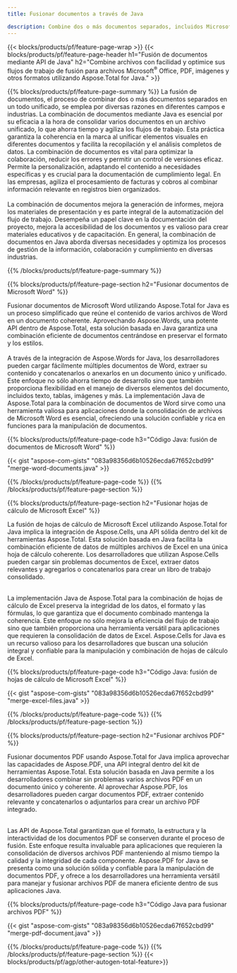 ```yaml
---
title: Fusionar documentos a través de Java 

description: Combine dos o más documentos separados, incluidos Microsoft Word, Excel, PowerPoint, PDF e imágenes a través de su aplicación Java. Pruebe los resultados de la fusión en línea a través de la aplicación.
---
```


{{< blocks/products/pf/feature-page-wrap >}}
{{< blocks/products/pf/feature-page-header h1="Fusión de documentos mediante API de Java" h2="Combine archivos con facilidad y optimice sus flujos de trabajo de fusión para archivos Microsoft<sup>&reg;</sup> Office, PDF, imágenes y otros formatos utilizando Aspose.Total for Java." >}}

{{% blocks/products/pf/feature-page-summary %}}
La fusión de documentos, el proceso de combinar dos o más documentos separados en un todo unificado, se emplea por diversas razones en diferentes campos e industrias. La combinación de documentos mediante Java es esencial por su eficacia a la hora de consolidar varios documentos en un archivo unificado, lo que ahorra tiempo y agiliza los flujos de trabajo. Esta práctica garantiza la coherencia en la marca al unificar elementos visuales en diferentes documentos y facilita la recopilación y el análisis completos de datos. La combinación de documentos es vital para optimizar la colaboración, reducir los errores y permitir un control de versiones eficaz. Permite la personalización, adaptando el contenido a necesidades específicas y es crucial para la documentación de cumplimiento legal. En las empresas, agiliza el procesamiento de facturas y cobros al combinar información relevante en registros bien organizados. 
<br /><br />
La combinación de documentos mejora la generación de informes, mejora los materiales de presentación y es parte integral de la automatización del flujo de trabajo. Desempeña un papel clave en la documentación del proyecto, mejora la accesibilidad de los documentos y es valioso para crear materiales educativos y de capacitación. En general, la combinación de documentos en Java aborda diversas necesidades y optimiza los procesos de gestión de la información, colaboración y cumplimiento en diversas industrias.

{{% /blocks/products/pf/feature-page-summary  %}}

{{% blocks/products/pf/feature-page-section  h2="Fusionar documentos de Microsoft Word" %}}

Fusionar documentos de Microsoft Word utilizando Aspose.Total for Java es un proceso simplificado que reúne el contenido de varios archivos de Word en un documento coherente. Aprovechando Aspose.Words, una potente API dentro de Aspose.Total, esta solución basada en Java garantiza una combinación eficiente de documentos centrándose en preservar el formato y los estilos. 
<br /><br />
A través de la integración de Aspose.Words for Java, los desarrolladores pueden cargar fácilmente múltiples documentos de Word, extraer su contenido y concatenarlos o anexarlos en un documento único y unificado. Este enfoque no sólo ahorra tiempo de desarrollo sino que también proporciona flexibilidad en el manejo de diversos elementos del documento, incluidos texto, tablas, imágenes y más. La implementación Java de Aspose.Total para la combinación de documentos de Word sirve como una herramienta valiosa para aplicaciones donde la consolidación de archivos de Microsoft Word es esencial, ofreciendo una solución confiable y rica en funciones para la manipulación de documentos.


{{% blocks/products/pf/feature-page-code h3="Código Java: fusión de documentos de Microsoft Word" %}}

{{< gist "aspose-com-gists" "083a98356d6b10526ecda67f652cbd99" "merge-word-documents.java" >}}

{{% /blocks/products/pf/feature-page-code  %}}
{{% /blocks/products/pf/feature-page-section %}}

{{% blocks/products/pf/feature-page-section  h2="Fusionar hojas de cálculo de Microsoft Excel" %}}

La fusión de hojas de cálculo de Microsoft Excel utilizando Aspose.Total for Java implica la integración de Aspose.Cells, una API sólida dentro del kit de herramientas Aspose.Total. Esta solución basada en Java facilita la combinación eficiente de datos de múltiples archivos de Excel en una única hoja de cálculo coherente. Los desarrolladores que utilizan Aspose.Cells pueden cargar sin problemas documentos de Excel, extraer datos relevantes y agregarlos o concatenarlos para crear un libro de trabajo consolidado. <br /> <br />

La implementación Java de Aspose.Total para la combinación de hojas de cálculo de Excel preserva la integridad de los datos, el formato y las fórmulas, lo que garantiza que el documento combinado mantenga la coherencia. Este enfoque no sólo mejora la eficiencia del flujo de trabajo sino que también proporciona una herramienta versátil para aplicaciones que requieren la consolidación de datos de Excel. Aspose.Cells for Java es un recurso valioso para los desarrolladores que buscan una solución integral y confiable para la manipulación y combinación de hojas de cálculo de Excel.


{{% blocks/products/pf/feature-page-code h3="Código Java: fusión de hojas de cálculo de Microsoft Excel" %}}

{{< gist "aspose-com-gists" "083a98356d6b10526ecda67f652cbd99" "merge-excel-files.java" >}}

{{% /blocks/products/pf/feature-page-code  %}}
{{% /blocks/products/pf/feature-page-section %}}


{{% blocks/products/pf/feature-page-section  h2="Fusionar archivos PDF" %}}

Fusionar documentos PDF usando Aspose.Total for Java implica aprovechar las capacidades de Aspose.PDF, una API integral dentro del kit de herramientas Aspose.Total. Esta solución basada en Java permite a los desarrolladores combinar sin problemas varios archivos PDF en un documento único y coherente. Al aprovechar Aspose.PDF, los desarrolladores pueden cargar documentos PDF, extraer contenido relevante y concatenarlos o adjuntarlos para crear un archivo PDF integrado. <br /><br />

Las API de Aspose.Total garantizan que el formato, la estructura y la interactividad de los documentos PDF se conserven durante el proceso de fusión. Este enfoque resulta invaluable para aplicaciones que requieren la consolidación de diversos archivos PDF manteniendo al mismo tiempo la calidad y la integridad de cada componente. Aspose.PDF for Java se presenta como una solución sólida y confiable para la manipulación de documentos PDF, y ofrece a los desarrolladores una herramienta versátil para manejar y fusionar archivos PDF de manera eficiente dentro de sus aplicaciones Java. 

{{% blocks/products/pf/feature-page-code h3="Código Java para fusionar archivos PDF" %}}

{{< gist "aspose-com-gists" "083a98356d6b10526ecda67f652cbd99" "merge-pdf-document.java" >}}

{{% /blocks/products/pf/feature-page-code  %}}
{{% /blocks/products/pf/feature-page-section %}}
{{< blocks/products/pf/agp/other-autogen-total-feature>}}